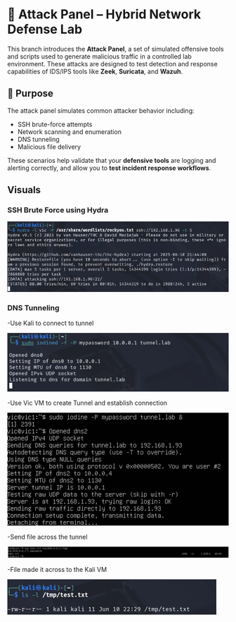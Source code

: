 # 🧨 Attack Panel – Hybrid Network Defense Lab

This branch introduces the **Attack Panel**, a set of simulated offensive tools and scripts used to generate malicious traffic in a controlled lab environment. These attacks are designed to test detection and response capabilities of IDS/IPS tools like **Zeek**, **Suricata**, and **Wazuh**.

## 🚩 Purpose

The attack panel simulates common attacker behavior including:
- SSH brute-force attempts
- Network scanning and enumeration
- DNS tunneling
- Malicious file delivery

These scenarios help validate that your **defensive tools** are logging and alerting correctly, and allow you to **test incident response workflows**.


## Visuals

### SSH Brute Force using Hydra

![Hydra](https://raw.githubusercontent.com/Daniel1Cani/hybrid-network-defense-lab/screenshots/hydra.png)

 ### DNS Tunneling 
 
-Use Kali to connect to tunnel 

![DNS_KALI](https://raw.githubusercontent.com/Daniel1Cani/hybrid-network-defense-lab/screenshots/kali_dns_tunnel.png)

-Use Vic VM to create Tunnel and establish connection

![DNS_VM](https://raw.githubusercontent.com/Daniel1Cani/hybrid-network-defense-lab/screenshots/sudo_iodine.png)

-Send file across the tunnel

![DNS_VM](https://raw.githubusercontent.com/Daniel1Cani/hybrid-network-defense-lab/screenshots/scptest.png)

-File made it across to the Kali VM 

![DNS_KALI](https://raw.githubusercontent.com/Daniel1Cani/hybrid-network-defense-lab/screenshots/file_madeit.png)


